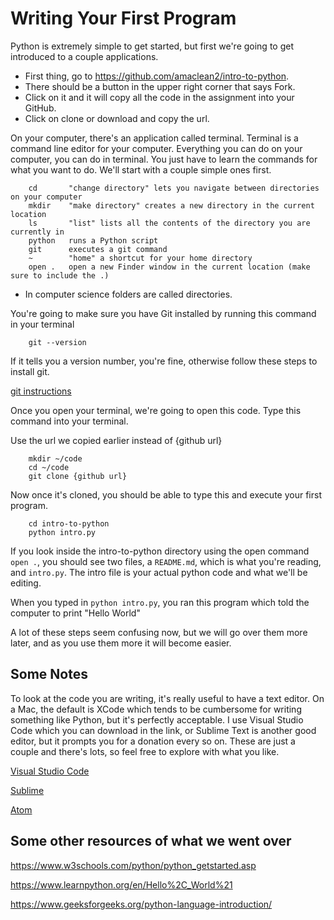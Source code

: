 # Writing Your First Program

Python is extremely simple to get started, but first we're going to get introduced to a couple applications.

- First thing, go to https://github.com/amaclean2/intro-to-python.
- There should be a button in the upper right corner that says Fork.
- Click on it and it will copy all the code in the assignment into your GitHub.
- Click on clone or download and copy the url. 

On your computer, there's an application called terminal. Terminal is a command line editor for your computer. Everything you can do on your computer, you can do in terminal. You just have to learn the commands for what you want to do. We'll start with a couple simple ones first.

```
    cd       "change directory" lets you navigate between directories on your computer
    mkdir    "make directory" creates a new directory in the current location
    ls       "list" lists all the contents of the directory you are currently in
    python   runs a Python script
    git      executes a git command
    ~        "home" a shortcut for your home directory
    open .   open a new Finder window in the current location (make sure to include the .)
```

* In computer science folders are called directories.

You're going to make sure you have Git installed by running this command in your terminal

```
    git --version
```

If it tells you a version number, you're fine, otherwise follow these steps to install git.

[git instructions](https://www.atlassian.com/git/tutorials/install-git)

Once you open your terminal, we're going to open this code.
Type this command into your terminal.

Use the url we copied earlier instead of {github url}

```
    mkdir ~/code
    cd ~/code
    git clone {github url}
```

Now once it's cloned, you should be able to type this and execute your first program.

```
    cd intro-to-python
    python intro.py
```

If you look inside the intro-to-python directory using the open command `open .`, you should see two files, a ```README.md```, which is what you're reading, and ```intro.py```.
The intro file is your actual python code and what we'll be editing.

When you typed in ```python intro.py```, you ran this program which told the computer to print "Hello World"

A lot of these steps seem confusing now, but we will go over them more later, and as you use them more it will become easier.

## Some Notes

To look at the code you are writing, it's really useful to have a text editor. On a Mac, the default is XCode which tends to be cumbersome for writing something like Python, but it's perfectly acceptable. I use Visual Studio Code which you can download in the link, or Sublime Text is another good editor, but it prompts you for a donation every so on. These are just a couple and there's lots, so feel free to explore with what you like.

[Visual Studio Code](https://code.visualstudio.com/download)

[Sublime](https://www.sublimetext.com/3)

[Atom](https://atom.io/)

## Some other resources of what we went over

https://www.w3schools.com/python/python_getstarted.asp

https://www.learnpython.org/en/Hello%2C_World%21

https://www.geeksforgeeks.org/python-language-introduction/
